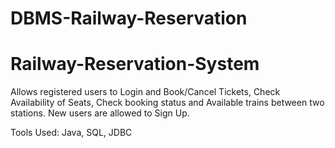 # DBMS-Railway-Reservation
# Railway-Reservation-System
Allows registered users to Login and Book/Cancel Tickets, Check Availability of Seats, Check booking status and Available trains between two stations. New users are allowed to Sign Up.<p>
Tools Used: Java, SQL, JDBC
